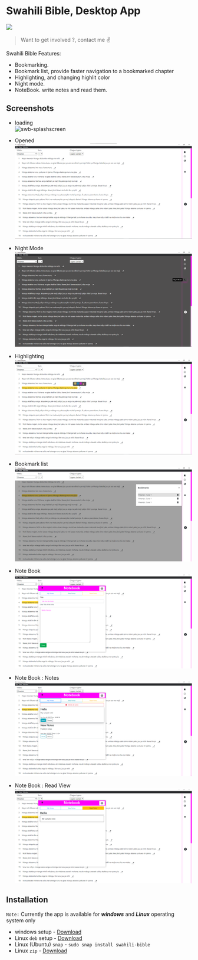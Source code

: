 # Swahili Bible, Desktop App
![](https://img.shields.io/github/downloads/freddy777-01/swahili_bible/total?logoColor=%23ff54e2&style=social)

> Want to get involved ?, contact me ✌

Swahili Bible Features:
 * Bookmarking.
 * Bookmark list, provide faster navigation to a bookmarked chapter
 * Highlighting, and changing highlit color
 * Night mode.
 * NoteBook. write notes and read them.
 
## Screenshots
 - loading <br>
 ![swb-splashscreen](https://user-images.githubusercontent.com/58578902/190982670-891eaadf-4440-425e-aa9b-24fba4f7371c.png)

 - Opened <br>
 ![swb-splashscreen](https://github.com/freddy777-01/swahili_bible/blob/main/screenshots/swb-opened.png)
 
 - Night Mode <br>
 ![swb-splashscreen](https://github.com/freddy777-01/swahili_bible/blob/main/screenshots/night-mode.png)
 
 - Highlighting <br>
 ![swb-splashscreen](https://github.com/freddy777-01/swahili_bible/blob/main/screenshots/highlight.png)
 
 - Bookmark list <br>
  ![swb-splashscreen](https://github.com/freddy777-01/swahili_bible/blob/main/screenshots/bookmark-list.png)
  
 - Note Book <br>
  ![swb-splashscreen](https://github.com/freddy777-01/swahili_bible/blob/main/screenshots/notebook-opened.png)
  
- Note Book : Notes <br>
  ![swb-splashscreen](https://github.com/freddy777-01/swahili_bible/blob/main/screenshots/notebook-note_lists.png)
  
- Note Book : Read View <br>
 ![swb-splashscreen](https://github.com/freddy777-01/swahili_bible/blob/main/screenshots/notebook-read_notes.png)
 
 ## Installation
 `Note:` Currently the app is available for ***windows*** and ***Linux*** operating system only
  * windows setup - [Download](https://github.com/freddy777-01/swahili_bible/releases/download/v1.0.1/swahili_bible.exe)
  * Linux `deb` setup - [Download](https://github.com/freddy777-01/swahili_bible/releases/download/v1.0.1/swahili_bible.deb)
  * Linux (Ubuntu) `snap` - ```sudo snap install swahili-bible```
  * Linux `zip` - [Download](https://github.com/freddy777-01/swahili_bible/releases/download/v1.0.1/swahili_bible.tar.gz)
